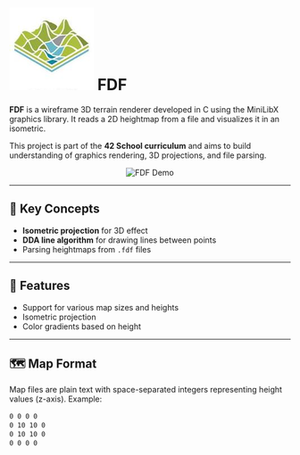 # ![My Icon](https://raw.githubusercontent.com/ruida-si/fdf_42/main/terrain.jpeg) FDF

**FDF** is a wireframe 3D terrain renderer developed in C using the MiniLibX graphics library. It reads a 2D heightmap from a file and visualizes it in an isometric.

This project is part of the **42 School curriculum** and aims to build understanding of graphics rendering, 3D projections, and file parsing.

<p align="center">
  <img src="path/to/demo.gif" alt="FDF Demo" width="600"/>
</p>

---

## 🧠 Key Concepts

- **Isometric projection** for 3D effect
- **DDA line algorithm** for drawing lines between points
- Parsing heightmaps from `.fdf` files

---

## 🔧 Features

- Support for various map sizes and heights
- Isometric projection
- Color gradients based on height
---

## 🗺️ Map Format

Map files are plain text with space-separated integers representing height values (z-axis). Example:

```plaintext
0 0 0 0
0 10 10 0
0 10 10 0
0 0 0 0
